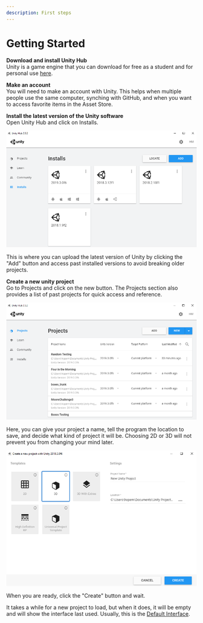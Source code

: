 ```yaml
---
description: First steps
---
```


# Getting Started

**Download and install Unity Hub**  
Unity is a game engine that you can download for free as a student and for personal use [here](https://store.unity.com/?_ga=2.219619545.1982751462.1590796351-1267817405.1590796351#plans-individual).

**Make an account**  
You will need to make an account with Unity. This helps when multiple people use the same computer, synching with GitHub, and when you want to access favorite items in the Asset Store.

**Install the latest version of the Unity software**  
Open Unity Hub and click on Installs.

![](.gitbook/assets/image%20%28134%29.png)

This is where you can upload the latest version of Unity by clicking the "Add" button and access past installed versions to avoid breaking older projects.

**Create a new unity project**  
Go to Projects and click on the new button. The Projects section also provides a list of past projects for quick access and reference.

![](.gitbook/assets/image%20%28143%29.png)

Here, you can give your project a name, tell the program the location to save, and decide what kind of project it will be. Choosing 2D or 3D will not prevent you from changing your mind later.

![](.gitbook/assets/image%20%2821%29.png)

When you are ready, click the "Create" button and wait.

It takes a while for a new project to load, but when it does, it will be empty and will show the interface last used. Usually, this is the [Default Interface](the-unity-interface/the-default-interface.md).

